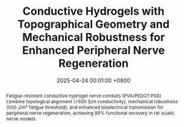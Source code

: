 ---
title:          "Conductive Hydrogels with Topographical Geometry and Mechanical Robustness for Enhanced Peripheral Nerve Regeneration"
date:           2025-04-24 00:01:00 +0800
selected:       False
pub:            "ACS Nano, 2025, 19(4), 1234-1245"
pub_last:       '<span class="badge badge-pill badge-custom badge-primary">Journal</span>'

abstract: >-
  Fatigue-resistant conductive hydrogel nerve conduits (PVA/PEDOT:PSS) combine topological alignment (>500 S/m conductivity), mechanical robustness (500 J/m² fatigue threshold), and enhanced bioelectrical transmission for peripheral nerve regeneration, achieving 89% functional recovery in rat sciatic nerve models.

cover:          assets/images/covers/2025_conductive_hydrogels.jpg
authors:
  - Yinghui Feng
  - Liangjie Shan
  - Yafei Wang
  - Xingmei Chen
  - Chang Wang
  - Ji Liu*
links:
  Paper: https://pubs.acs.org/doi/full/10.1021/acsnano.5c00845
  PDF: assets/pdf/2025_conductive_hydrogels.pdf
  Cite: assets/bibtex/2025_conductive_hydrogels.html
---